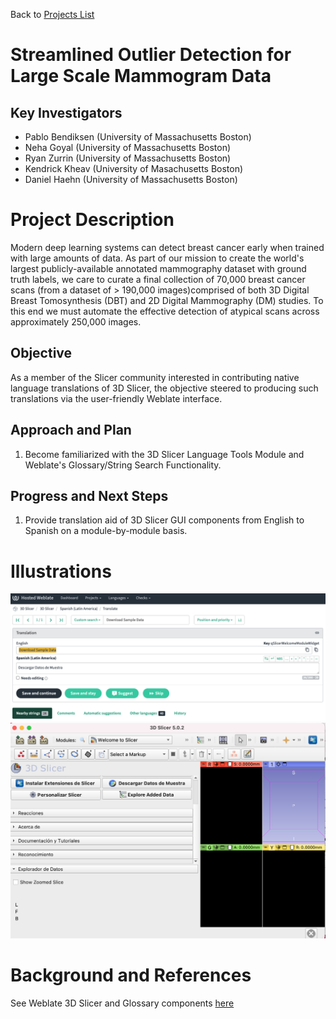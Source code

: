 Back to [Projects List](../../README.md#ProjectsList)

# Streamlined Outlier Detection for Large Scale Mammogram Data

## Key Investigators

- Pablo Bendiksen (University of Massachusetts Boston)
- Neha Goyal (University of Massachusetts Boston)
- Ryan Zurrin (University of Massachusetts Boston)
- Kendrick Kheav (University of Masachusetts Boston)
- Daniel Haehn (University of Massachusetts Boston)

# Project Description
Modern deep learning systems can detect breast cancer early when trained with large amounts of data. As part of our mission to create the world's largest publicly-available annotated mammography dataset with ground truth labels, we care to curate a final collection of 70,000 breast cancer scans (from a dataset of > 190,000 images)comprised of both 3D Digital Breast Tomosynthesis (DBT) and 2D Digital Mammography (DM) studies. To this end we must automate the effective detection of atypical scans across approximately 250,000 images.

## Objective

As a member of the Slicer community interested in contributing native language translations of 3D Slicer, the objective steered to producing such translations via the user-friendly Weblate interface.

## Approach and Plan

1. Become familiarized with the 3D Slicer Language Tools Module and Weblate's Glossary/String Search Functionality.

## Progress and Next Steps


1. Provide translation aid of 3D Slicer GUI components from English to Spanish on a module-by-module basis.

# Illustrations
[![Weblate Interface](./weblate.png)](./weblate.png)
[![Welcome_Module](./welcome_module.png)](./welcome_module.png)

# Background and References
See Weblate 3D Slicer and Glossary components [here](https://hosted.weblate.org/projects/3d-slicer/)
